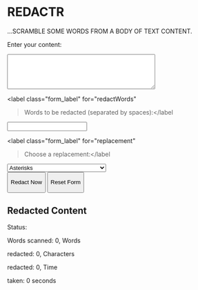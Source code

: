 <!DOCTYPE html>
 
<html lang="en">
 
<head>
 
<meta charset="UTF-8" />
 
<meta name="viewport" content="width=device-width, initial-scale=1.0" />
 
<title>REDACTR</title>
 
<link rel="stylesheet" href="./styles.css" />
 
</head>
 
<body>
 
<div class="container">
 
<h1 class="title">REDACTR</h1>
 
<p class="subtitle">
 
...SCRAMBLE SOME WORDS FROM A BODY OF TEXT CONTENT.
 
</p>
 
<form class="form_wrapper" id="myForm">
 
<div class="form_content">
 
<label class="form_label" for="content">Enter your content:</label>
 
<textarea
 
class="form_input_textarea"
 
id="content"
 
rows="5"
 
cols="40"
 
></textarea>
 
</div>
 
 
 
<div class="form_content">
 
<label class="form_label" for="redactWords"
 
>Words to be redacted (separated by spaces):</label
 
>
 
<input class="form_input" type="text" id="redactWords" />
 
</div>
 
 
 
<div class="form_content">
 
<label class="form_label" for="replacement"
 
>Choose a replacement:</label
 
>
 
<select class="form_input" id="replacement">
 
<option value="****">Asterisks</option>
 
<option value="????">Question Marks</option>
 
<option value="----">Dashes</option>
 
<option value="____">Underscores</option>
 
<option value="REDACTED">Custom Word (e.g., "REDACTED")</option>
 
</select>
 
</div>
 
 
 
<button class="redactButton" type="button" onclick="redactContent()">
 
Redact Now
 
</button>
 
 
 
<button class="resetButton" type="button" onclick="resetForm()">
 
Reset Form
 
</button>
 
</form>
 
 
 
<div class="redactContent" id="redactedContent">
 
<h2 class="redactedTitle">Redacted Content</h2>
 
<p id="redactedText" class="redactedText"></p>
 
<p class="statusTitle">Status:</p>
 
<p id="stats">
 
Words scanned: <span id="wordsScanned" class="counts">0</span>, Words
 
redacted: <span id="wordsRedacted" class="counts">0</span>, Characters
 
redacted: <span id="charactersRedacted" class="counts">0</span>, Time
 
taken: <span id="timeTaken" class="counts">0</span> seconds
 
</p>
 
</div>
 
</div>
 
<script src="contentRedactor.js"></script>
 
</body>
 
</html>

